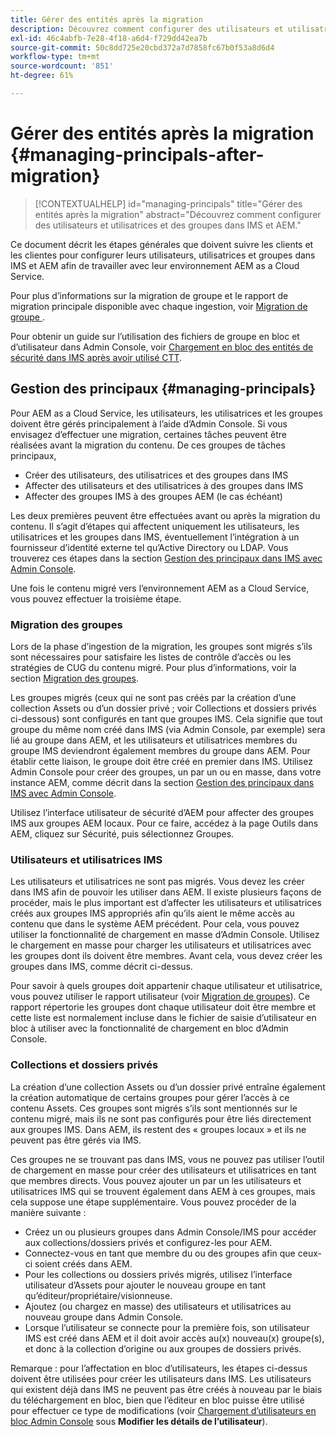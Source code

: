 ```yaml
---
title: Gérer des entités après la migration
description: Découvrez comment configurer des utilisateurs et utilisatrices et des groupes dans IMS et AEM.
exl-id: 46c4abfb-7e28-4f18-a6d4-f729dd42ea7b
source-git-commit: 50c8dd725e20cbd372a7d7858fc67b0f53a8d6d4
workflow-type: tm+mt
source-wordcount: '851'
ht-degree: 61%

---
```


# Gérer des entités après la migration {#managing-principals-after-migration}

>[!CONTEXTUALHELP]
>id="managing-principals"
>title="Gérer des entités après la migration"
>abstract="Découvrez comment configurer des utilisateurs et utilisatrices et des groupes dans IMS et AEM."

Ce document décrit les étapes générales que doivent suivre les clients et les clientes pour configurer leurs utilisateurs, utilisatrices et groupes dans IMS et AEM afin de travailler avec leur environnement AEM as a Cloud Service.

Pour plus d’informations sur la migration de groupe et le rapport de migration principale disponible avec chaque ingestion, voir [ Migration de groupe ](/help/journey-migration/content-transfer-tool/using-content-transfer-tool/group-migration.md).

Pour obtenir un guide sur l’utilisation des fichiers de groupe en bloc et d’utilisateur dans Admin Console, voir [Chargement en bloc des entités de sécurité dans IMS après avoir utilisé CTT](/help/journey-migration/content-transfer-tool/using-content-transfer-tool/bulk-principal-uploading.md).

## Gestion des principaux {#managing-principals}

Pour AEM as a Cloud Service, les utilisateurs, les utilisatrices et les groupes doivent être gérés principalement à l’aide d’Admin Console.  Si vous envisagez d’effectuer une migration, certaines tâches peuvent être réalisées avant la migration du contenu.  De ces groupes de tâches principaux,

* Créer des utilisateurs, des utilisatrices et des groupes dans IMS
* Affecter des utilisateurs et des utilisatrices à des groupes dans IMS
* Affecter des groupes IMS à des groupes AEM (le cas échéant)

Les deux premières peuvent être effectuées avant ou après la migration du contenu.  Il s’agit d’étapes qui affectent uniquement les utilisateurs, les utilisatrices et les groupes dans IMS, éventuellement l’intégration à un fournisseur d’identité externe tel qu’Active Directory ou LDAP.  Vous trouverez ces étapes dans la section [Gestion des principaux dans IMS avec Admin Console](/help/journey-migration/managing-principals.md).

Une fois le contenu migré vers l’environnement AEM as a Cloud Service, vous pouvez effectuer la troisième étape.

### Migration des groupes

Lors de la phase d’ingestion de la migration, les groupes sont migrés s’ils sont nécessaires pour satisfaire les listes de contrôle d’accès ou les stratégies de CUG du contenu migré.  Pour plus d’informations, voir la section [Migration des groupes](/help/journey-migration/content-transfer-tool/using-content-transfer-tool/group-migration.md).

Les groupes migrés (ceux qui ne sont pas créés par la création d’une collection Assets ou d’un dossier privé ; voir Collections et dossiers privés ci-dessous) sont configurés en tant que groupes IMS.  Cela signifie que tout groupe du même nom créé dans IMS (via Admin Console, par exemple) sera lié au groupe dans AEM, et les utilisateurs et utilisatrices membres du groupe IMS deviendront également membres du groupe dans AEM.  Pour établir cette liaison, le groupe doit être créé en premier dans IMS.  Utilisez Admin Console pour créer des groupes, un par un ou en masse, dans votre instance AEM, comme décrit dans la section [Gestion des principaux dans IMS avec Admin Console](/help/journey-migration/managing-principals.md).

Utilisez l’interface utilisateur de sécurité d’AEM pour affecter des groupes IMS aux groupes AEM locaux. Pour ce faire, accédez à la page Outils dans AEM, cliquez sur Sécurité, puis sélectionnez Groupes.

### Utilisateurs et utilisatrices IMS

Les utilisateurs et utilisatrices ne sont pas migrés. Vous devez les créer dans IMS afin de pouvoir les utiliser dans AEM.  Il existe plusieurs façons de procéder, mais le plus important est d’affecter les utilisateurs et utilisatrices créés aux groupes IMS appropriés afin qu’ils aient le même accès au contenu que dans le système AEM précédent.  Pour cela, vous pouvez utiliser la fonctionnalité de chargement en masse d’Admin Console. Utilisez le chargement en masse pour charger les utilisateurs et utilisatrices avec les groupes dont ils doivent être membres.  Avant cela, vous devez créer les groupes dans IMS, comme décrit ci-dessus.

Pour savoir à quels groupes doit appartenir chaque utilisateur et utilisatrice, vous pouvez utiliser le rapport utilisateur (voir [Migration de groupes](/help/journey-migration/content-transfer-tool/using-content-transfer-tool/group-migration.md)).  Ce rapport répertorie les groupes dont chaque utilisateur doit être membre et cette liste est normalement incluse dans le fichier de saisie d’utilisateur en bloc à utiliser avec la fonctionnalité de chargement en bloc d’Admin Console.

### Collections et dossiers privés

La création d’une collection Assets ou d’un dossier privé entraîne également la création automatique de certains groupes pour gérer l’accès à ce contenu Assets.  Ces groupes sont migrés s’ils sont mentionnés sur le contenu migré, mais ils ne sont pas configurés pour être liés directement aux groupes IMS. Dans AEM, ils restent des « groupes locaux » et ils ne peuvent pas être gérés via IMS.

Ces groupes ne se trouvant pas dans IMS, vous ne pouvez pas utiliser l’outil de chargement en masse pour créer des utilisateurs et utilisatrices en tant que membres directs.  Vous pouvez ajouter un par un les utilisateurs et utilisatrices IMS qui se trouvent également dans AEM à ces groupes, mais cela suppose une étape supplémentaire.  Vous pouvez procéder de la manière suivante :
* Créez un ou plusieurs groupes dans Admin Console/IMS pour accéder aux collections/dossiers privés et configurez-les pour AEM.
* Connectez-vous en tant que membre du ou des groupes afin que ceux-ci soient créés dans AEM.
* Pour les collections ou dossiers privés migrés, utilisez l’interface utilisateur d’Assets pour ajouter le nouveau groupe en tant qu’éditeur/propriétaire/visionneuse.
* Ajoutez (ou chargez en masse) des utilisateurs et utilisatrices au nouveau groupe dans Admin Console.
* Lorsque l’utilisateur se connecte pour la première fois, son utilisateur IMS est créé dans AEM et il doit avoir accès au(x) nouveau(x) groupe(s), et donc à la collection d’origine ou aux groupes de dossiers privés.

Remarque : pour l’affectation en bloc d’utilisateurs, les étapes ci-dessus doivent être utilisées pour créer les utilisateurs dans IMS. Les utilisateurs qui existent déjà dans IMS ne peuvent pas être créés à nouveau par le biais du téléchargement en bloc, bien que l’éditeur en bloc puisse être utilisé pour effectuer ce type de modifications (voir [Chargement d’utilisateurs en bloc Admin Console](https://helpx.adobe.com/enterprise/using/bulk-upload-users.html) sous **Modifier les détails de l’utilisateur**).
